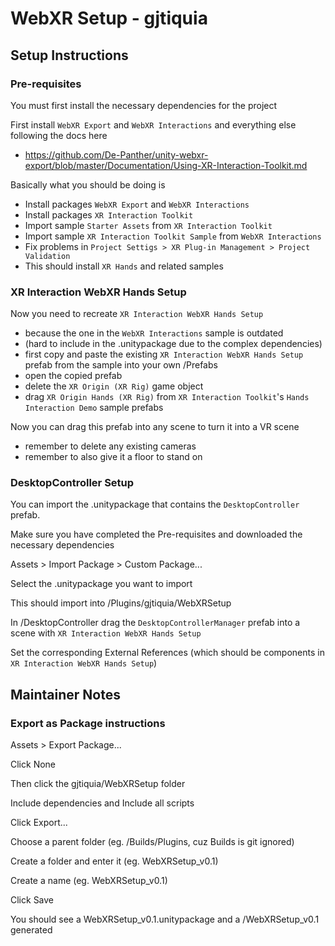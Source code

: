 # WebXR Setup - gjtiquia

## Setup Instructions

### Pre-requisites

You must first install the necessary dependencies for the project

First install `WebXR Export` and `WebXR Interactions` and everything else following the docs here
- https://github.com/De-Panther/unity-webxr-export/blob/master/Documentation/Using-XR-Interaction-Toolkit.md

Basically what you should be doing is 
- Install packages `WebXR Export` and `WebXR Interactions`
- Install packages `XR Interaction Toolkit`
- Import sample `Starter Assets` from `XR Interaction Toolkit`
- Import sample `XR Interaction Toolkit Sample` from `WebXR Interactions`
- Fix problems in `Project Settigs > XR Plug-in Management > Project Validation` 
- This should install `XR Hands` and related samples

### XR Interaction WebXR Hands Setup

Now you need to recreate `XR Interaction WebXR Hands Setup` 
- because the one in the `WebXR Interactions` sample is outdated
- (hard to include in the .unitypackage due to the complex dependencies)
- first copy and paste the existing `XR Interaction WebXR Hands Setup` prefab from the sample into your own /Prefabs
- open the copied prefab
- delete the `XR Origin (XR Rig)` game object
- drag `XR Origin Hands (XR Rig)` from `XR Interaction Toolkit`'s `Hands Interaction Demo` sample prefabs

Now you can drag this prefab into any scene to turn it into a VR scene
- remember to delete any existing cameras
- remember to also give it a floor to stand on

### DesktopController Setup

You can import the .unitypackage that contains the `DesktopController` prefab.

Make sure you have completed the Pre-requisites and downloaded the necessary dependencies

Assets > Import Package > Custom Package...

Select the .unitypackage you want to import

This should import into /Plugins/gjtiquia/WebXRSetup

In /DesktopController drag the `DesktopControllerManager` prefab into a scene with `XR Interaction WebXR Hands Setup`

Set the corresponding External References (which should be components in `XR Interaction WebXR Hands Setup`)

## Maintainer Notes

### Export as Package instructions

Assets > Export Package...

Click None

Then click the gjtiquia/WebXRSetup folder

Include dependencies and Include all scripts

Click Export...

Choose a parent folder (eg. /Builds/Plugins, cuz Builds is git ignored)

Create a folder and enter it (eg. WebXRSetup_v0.1)

Create a name (eg. WebXRSetup_v0.1)

Click Save

You should see a WebXRSetup_v0.1.unitypackage and a /WebXRSetup_v0.1 generated



